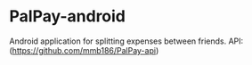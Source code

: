 # PalPay-android
Android application for splitting expenses between friends.
API: (https://github.com/mmb186/PalPay-api)
